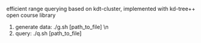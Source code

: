 efficient range querying based on kdt-cluster, implemented with kd-tree++ open course library

1. generate data: ./g.sh [path_to_file] \n
2. query: ./q.sh [path_to_file]
